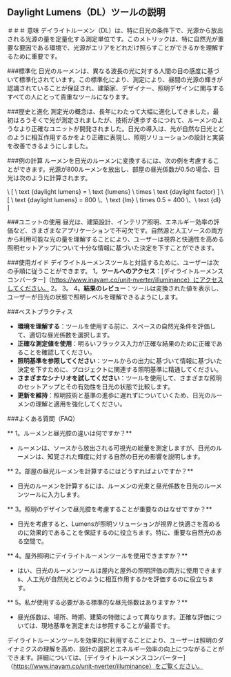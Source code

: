 ## Daylight Lumens（DL）ツールの説明

＃＃＃ 意味
デイライトルーメン（DL）は、特に日光の条件下で、光源から放出される光源の量を定量化する測定単位です。このメトリックは、特に自然光が重要な要因である環境で、光源がエリアをどれだけ照らすことができるかを理解するために重要です。

###標準化
日光のルーメンは、異なる波長の光に対する人間の目の感度に基づいて標準化されています。この標準化により、測定により、昼間の光源の輝きが認識されていることが保証され、建築家、デザイナー、照明デザインに関与するすべての人にとって貴重なツールになります。

###歴史と進化
測定光の概念は、長年にわたって大幅に進化してきました。最初はろうそくで光が測定されましたが、技術が進歩するにつれて、ルーメンのようなより正確なユニットが開発されました。日光の導入は、光が自然な日光とどのように相互作用するかをより正確に表現し、照明ソリューションの設計と実装を改善できるようにしました。

###例の計算
ルーメンを日光のルーメンに変換するには、次の例を考慮することができます。光源が800ルーメンを放出し、部屋の昼光係数が0.5の場合、日光は次のように計算されます。

\ [
\ text {daylight lumens} = \ text {lumens} \ times \ text {daylight factor}
\]
\ [
\ text {daylight lumens} = 800 \、\ text {lm} \ times 0.5 = 400 \、\ text {dl}
\]

###ユニットの使用
昼光は、建築設計、インテリア照明、エネルギー効率の評価など、さまざまなアプリケーションで不可欠です。自然源と人工ソースの両方から利用可能な光の量を理解することにより、ユーザーは視界と快適性を高める照明セットアップについて十分な情報に基づいた決定を下すことができます。

###使用ガイド
デイライトルーメンスツールと対話するために、ユーザーは次の手順に従うことができます。
1。**ツールへのアクセス**：[デイライトルーメンスコンバーター]（https://www.inayam.co/unit-nverter/illuminance）にアクセスしてください。
2。
3。
4。**結果のレビュー**：ツールは変換された値を表示し、ユーザーが日光の状態で照明レベルを理解できるようにします。

###ベストプラクティス
-  **環境を理解する**：ツールを使用する前に、スペースの自然光条件を評価して、適切な昼光係数を選択します。
-  **正確な測定値を使用**：明るいフラックス入力が正確な結果のために正確であることを確認してください。
-  **照明基準を参照してください**：ツールからの出力に基づいて情報に基づいた決定を下すために、プロジェクトに関連する照明基準に精通してください。
-  **さまざまなシナリオを試してください**：ツールを使用して、さまざまな照明のセットアップとその有効性を日光の状態で比較します。
-  **更新を維持**：照明技術と基準の進歩に遅れずについていくため、日光のルーメンの理解と適用を強化してください。

###よくある質問（FAQ）

** 1。ルーメンと昼光腔の違いは何ですか？**
- ルーメンは、ソースから放出される可視光の総量を測定しますが、日光のルーメンは、知覚された輝度に対する自然の日光の影響を説明します。

** 2。部屋の昼光ルーメンを計算するにはどうすればよいですか？**
- 日光のルーメンを計算するには、ルーメンの光束と昼光係数を日光のルーメンツールに入力します。

** 3。照明のデザインで昼光腔を考慮することが重要なのはなぜですか？**
- 日光を考慮すると、Lumensが照明ソリューションが視界と快適さを高めるのに効果的であることを保証するのに役立ちます。特に、重要な自然光のある空間で。

** 4。屋外照明にデイライトルーメンツールを使用できますか？**
- はい、日光のルーメンツールは屋内と屋外の照明評価の両方に使用できます s、人工光が自然光とどのように相互作用するかを評価するのに役立ちます。

** 5。私が使用する必要がある標準的な昼光係数はありますか？**
- 昼光係数は、場所、時期、建築の特徴によって異なります。正確な評価については、現地基準を測定または参照することが最善です。

デイライトルーメンツールを効果的に利用することにより、ユーザーは照明のダイナミクスの理解を高め、設計の選択とエネルギー効率の向上につながることができます。詳細については、[デイライトルーメンスコンバーター]（https://www.inayam.co/unit-nverter/illuminance）をご覧ください。
